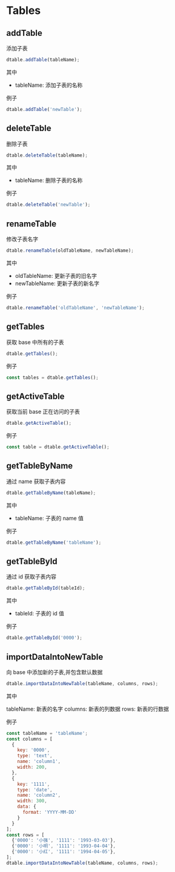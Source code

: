 # Tables

## addTable

添加子表

```javascript
dtable.addTable(tableName);
```

其中

* tableName: 添加子表的名称

例子

```javascript
dtable.addTable('newTable');
```

## deleteTable

删除子表

```javascript
dtable.deleteTable(tableName);
```

其中

* tableName: 删除子表的名称

例子

```javascript
dtable.deleteTable('newTable');
```

## renameTable

修改子表名字

```javascript
dtable.renameTable(oldTableName, newTableName);
```

其中

* oldTableName: 更新子表的旧名字
* newTableName: 更新子表的新名字

例子

```javascript
dtable.renameTable('oldTableName', 'newTableName');
```

## getTables

获取 base 中所有的子表

```javascript
dtable.getTables();
```

例子

```javascript
const tables = dtable.getTables();
```

## getActiveTable

获取当前 base 正在访问的子表

```javascript
dtable.getActiveTable();
```

例子

```javascript
const table = dtable.getActiveTable();
```

## getTableByName

通过 name 获取子表内容

```javascript
dtable.getTableByName(tableName);
```

其中

* tableName: 子表的 name 值

例子

```javascript
dtable.getTableByName('tableName');
```

## getTableById

通过 id 获取子表内容

```javascript
dtable.getTableById(tableId);
```

其中

* tableId: 子表的 id 值

例子

```javascript
dtable.getTableById('0000');
```

## importDataIntoNewTable

向 base 中添加新的子表,并包含默认数据

```javascript
dtable.importDataIntoNewTable(tableName, columns, rows);
```

其中

tableName: 新表的名字
columns: 新表的列数据
rows: 新表的行数据

例子

```javascript
const tableName = 'tableName';
const columns = [
  {
    key: '0000',
    type: 'text',
    name: 'column1',
    width: 200,
  },
  {
    key: '1111',
    type: 'date',
    name: 'column2',
    width: 300,
    data: {
      format: 'YYYY-MM-DD'
    }
  }
];
const rows = [
  {'0000': '小强', '1111': '1993-03-03'},
  {'0000': '小明', '1111': '1993-04-04'},
  {'0000': '小红', '1111': '1994-04-05'},
];
dtable.importDataIntoNewTable(tableName, columns, rows);
```
